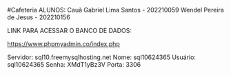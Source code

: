 #Cafeteria
ALUNOS: 
Cauã Gabriel Lima Santos - 202210059
Wendel Pereira de Jesus - 202210156


LINK PARA ACESSAR O BANCO DE DADOS:

https://www.phpmyadmin.co/index.php

Servidor: sql10.freemysqlhosting.net
Nome: sql10624365
Usuário: sql10624365
Senha: XMdT1yBz3V
Porta: 3306
